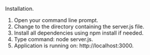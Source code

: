 Installation.
1. Open your command line prompt.
2. Change to the directory containing the server.js file.
3. Install all dependencies using npm install if needed.
4. Type command: node server.js.
5. Application is running on: http://localhost:3000.